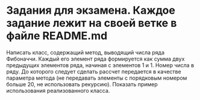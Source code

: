 # Задания для экзамена. Каждое задание лежит на своей ветке в файле README.md


Написать класс, содержащий метод, выводящий числа ряда Фибоначчи. Каждый его элемент ряда формируется как сумма двух предыдущих элементов ряда, начиная с элементов 1 и 1. Номер числа в ряду. До которого следует сделать рассчет передается в качестве параметра метода (не передавать элементы с порядковым номером больше 20, не использовать рекурсию).  Показать пример использования реализованного класса.


